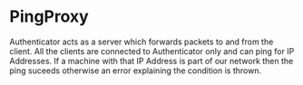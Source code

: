 # PingProxy
Authenticator acts as a server which forwards packets to and from the client. All the clients are connected to Authenticator only and can ping for IP Addresses. If a machine with that IP Address is part of our network then the ping suceeds otherwise an error explaining the condition is thrown.
